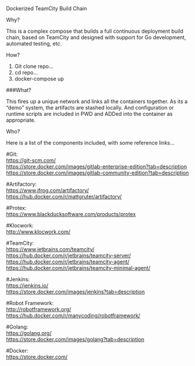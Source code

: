 Dockerized TeamCity Build Chain

Why?  

This is a complex compose that builds a full continuous deployment build chain, based on TeamCity and designed with support for Go development, automated testing, etc.

How?  

1. Git clone repo…
2. cd repo…
3. docker-compose up

###What?

This fires up a unique network and links all the containers together. As its a “demo” system, the artifacts are stashed locally. And configuration or runtime scripts are included in PWD and ADDed into the container as appropriate.

Who?  

Here is a list of the components included, with some reference links…

#Git:  
				https://git-scm.com/  
				https://store.docker.com/images/gitlab-enterprise-edition?tab=description  
				https://store.docker.com/images/gitlab-community-edition?tab=description  

#Artifactory:  
        https://www.jfrog.com/artifactory/  
				https://hub.docker.com/r/mattgruter/artifactory/  

#Protex:  
    https://www.blackducksoftware.com/products/protex  

#Klocwork:  
    http://www.klocwork.com/  

#TeamCity:  
    https://www.jetbrains.com/teamcity/  
		https://hub.docker.com/r/jetbrains/teamcity-server/  
		https://hub.docker.com/r/jetbrains/teamcity-agent/  
		https://hub.docker.com/r/jetbrains/teamcity-minimal-agent/  

#Jenkins:  
    https://jenkins.io/  
		https://store.docker.com/images/jenkins?tab=description  

#Robot Framework:  
    http://robotframework.org/  
    https://hub.docker.com/r/manycoding/robotframework/  

#Golang:  
    https://golang.org/  
		https://store.docker.com/images/golang?tab=description  

#Docker:  
    https://store.docker.com/  
